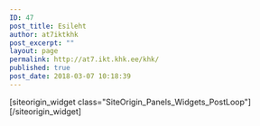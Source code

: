 ```yaml
---
ID: 47
post_title: Esileht
author: at7iktkhk
post_excerpt: ""
layout: page
permalink: http://at7.ikt.khk.ee/khk/
published: true
post_date: 2018-03-07 10:18:39
---
```

<div id="pl-47"  class="panel-layout" ><div id="pg-47-0"  class="panel-grid panel-no-style"  data-style="{&quot;background_display&quot;:&quot;tile&quot;,&quot;cell_alignment&quot;:&quot;flex-start&quot;}"  data-ratio="1"  data-ratio-direction="right" ><div id="pgc-47-0-0"  class="panel-grid-cell"  data-weight="1" ><div id="panel-47-0-0-0" class="so-panel widget widget_siteorigin-panels-postloop panel-first-child panel-last-child" data-index="0" data-style="{&quot;background_display&quot;:&quot;tile&quot;}" >[siteorigin_widget class="SiteOrigin_Panels_Widgets_PostLoop"]<input type="hidden" value="{&quot;instance&quot;:{&quot;title&quot;:&quot;Viimased uudised&quot;,&quot;template&quot;:&quot;loops\/loop-carousel.php&quot;,&quot;more&quot;:true,&quot;posts&quot;:&quot;post_type=post&amp;date_type=specific&amp;date_query={\&quot;after\&quot;:\&quot;\&quot;,\&quot;before\&quot;:\&quot;\&quot;}&amp;date_query_relative={\&quot;from\&quot;:{\&quot;value\&quot;:0,\&quot;unit\&quot;:\&quot;days\&quot;},\&quot;to\&quot;:{\&quot;value\&quot;:0,\&quot;unit\&quot;:\&quot;days\&quot;}}&amp;orderby=date&amp;order=DESC&amp;posts_per_page=3&quot;,&quot;_sow_form_id&quot;:&quot;5a9fa896c2705&quot;,&quot;_sow_form_timestamp&quot;:&quot;1520414362512&quot;},&quot;args&quot;:{&quot;before_widget&quot;:&quot;&lt;div id=\&quot;panel-47-0-0-0\&quot; class=\&quot;so-panel widget widget_siteorigin-panels-postloop panel-first-child panel-last-child\&quot; data-index=\&quot;0\&quot; data-style=\&quot;{&amp;quot;background_display&amp;quot;:&amp;quot;tile&amp;quot;}\&quot; &gt;&quot;,&quot;after_widget&quot;:&quot;&lt;\/div&gt;&quot;,&quot;before_title&quot;:&quot;&lt;h3 class=\&quot;widget-title\&quot;&gt;&quot;,&quot;after_title&quot;:&quot;&lt;\/h3&gt;&quot;,&quot;widget_id&quot;:&quot;widget-0-0-0&quot;}}" />[/siteorigin_widget]</div></div></div></div>